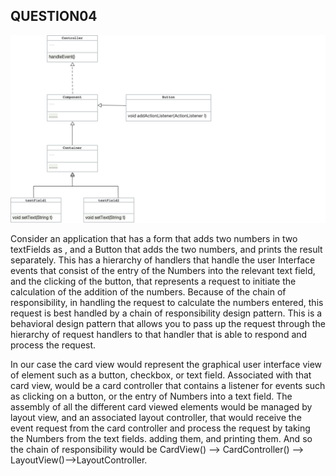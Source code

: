 ## QUESTION04

![](Task2.Quest04.png)

Consider an application that has a form that adds two numbers  in two textFields as , and a Button that adds the two numbers, and prints the result separately. This has a hierarchy of handlers that handle the user Interface events that consist of the entry of the Numbers into the relevant text field, and the clicking of the button, that represents a request to initiate the calculation of the addition of the numbers. Because of the chain of responsibility, in handling the request to calculate the numbers entered, this request is best handled by a chain of responsibility design pattern. This is a behavioral design pattern that allows you to pass up the request through the hierarchy  of request handlers to that handler that is able to respond and process the request.

In our case the card view would represent the graphical user interface view of element such as a button, checkbox, or text field. Associated with that card view, would be a card controller that contains a listener for events such as clicking on a button, or the entry of Numbers into a text field. The assembly of all the different card viewed elements would be managed by  layout view, and an associated layout controller, that would receive the event request from the card controller and process the request by taking the Numbers from the text fields. adding them, and printing them. And so the chain of responsibility would be CardView() --> CardController()  --> LayoutView()-->LayoutController.





<br /><br />